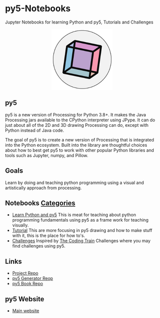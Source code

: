 # py5-Notebooks

Jupyter Notebooks for learning Python and py5, Tutorials and Challenges

<p align="center">
    <picture><img align="middle" src="img/logo_512x512.png"  width="200" /></picture>
</p>

## py5

py5 is a new version of Processing for Python 3.8+. It makes the Java Processing jars
available to the CPython interpreter using JPype. It can do just about all of the 2D and
3D drawing Processing can do, except with Python instead of Java code.

The goal of py5 is to create a new version of Processing that is integrated into the
Python ecosystem. Built into the library are thoughtful choices about how to best get
py5 to work with other popular Python libraries and tools such as Jupyter, numpy, and
Pillow.

## Goals

Learn by doing and teaching python programming using a visual and artistically approach
from processing.

## Notebooks [Categories](/categories/)

* [Learn Python and py5](./categories/learning_python_py5/) This is meat for teaching
  about python programming fundamentals using py5 as a frame work for teaching visually.
* [Tutorial](./categories/tutorials/) This are more focusing in py5 drawing and how to
  make stuff with it, this is the place for how to's.
* [Challenges](./categories/challenges/) Inspired by [The Coding
  Train](https://github.com/CodingTrain/Coding-Challenges) Challenges where you may find
  challenges using py5.

## Links

* [Project Repo](https://github.com/py5coding)
* [py5 Generator Reop](https://github.com/py5coding)
* [py5 Book Repo](https://github.com/py5coding/py5book)

## py5 Website

* [Main website](https://py5coding.org/index.html)
